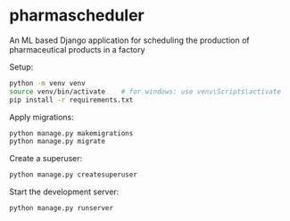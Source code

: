 # pharmascheduler
An ML based Django application for scheduling the production of pharmaceutical products in a factory

Setup:
```bash
python -m venv venv
source venv/bin/activate    # for windows: use venv\Scripts\activate
pip install -r requirements.txt
```

Apply migrations:
```bash
python manage.py makemigrations
python manage.py migrate
```

Create a superuser:
```bash
python manage.py createsuperuser
```


Start the development server:
```bash
python manage.py runserver
```
